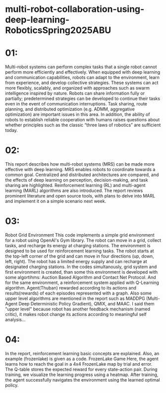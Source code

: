 # multi-robot-collaboration-using-deep-learning-RoboticsSpring2025ABU

# 01:
Multi-robot systems can perform complex tasks that a single robot cannot perform more efficiently and effectively. When equipped with deep learning and communication capabilities, robots can adapt to the environment, learn from experience, and develop collective strategies. These systems can act more flexibly, scalably, and organized with approaches such as swarm intelligence inspired by nature. Robots can share information fully or partially; predetermined strategies can be developed to continue their tasks even in the event of communication interruptions. Task sharing, route planning, and distributed optimization (e.g. ADMM, aggregative optimization) are important issues in this area. In addition, the ability of robots to establish reliable cooperation with humans raises questions about whether principles such as the classic “three laws of robotics” are sufficient today.

# 02:
This report describes how multi-robot systems (MRS) can be made more effective with deep learning. MRS enables robots to coordinate towards a common goal. Centralized and distributed architectures are compared, and the effects of deep learning on perception, decision-making, and task sharing are highlighted. Reinforcement learning (RL) and multi-agent learning (MARL) algorithms are also introduced. The report reviews prominent literature and open source tools, with plans to delve into MARL and implement it on a simple scenario next week.

# 03:
  Robot Grid Environment
    This code implements a simple grid environment for a robot using OpenAI's Gym library.
    The robot can move in a grid, collect tasks, and recharge its energy at charging stations.
    The environment is designed to be used for reinforcement learning tasks.
    The robot starts at the top-left corner of the grid and can move in four directions (up, down, left, right).
    The robot has a limited energy supply and can recharge at designated charging stations.
In the codes simultanously, grid system and first environment is created, than some this environment is developed with some algortihms: Auction Based Algorithm and Contact Net Protocol.
And for the same environment, a reinforcement system applied with Q-Learning algorithm. Agent(Thuban) rewarded according to its actions and results(rewards) of each episodes represented with a graph. Also some upper level algorithms are mentioned in the report such as MADDPG (Multi-Agent Deep Deterministic Policy Gradient), QMIX, and MAAC. I said them "upper level" because robot has another feedback mechanism (named critic), it makes robot change its actions according to meaningful self analysis...

# 04:
In the report, reinforcement learning basic concepts are explained. Also, an example (frozenlake) is given as a code.
  FrozenLake Game
Here, the agent learns how to reach the goal in a 4x4 FrozenLake 
map by trial and error. The Q-table stores the expected reward for every 
state-action pair. During training, we visualize the learning progress using a heatmap. 
After training, the agent successfully navigates the environment using the learned optimal 
policy.
